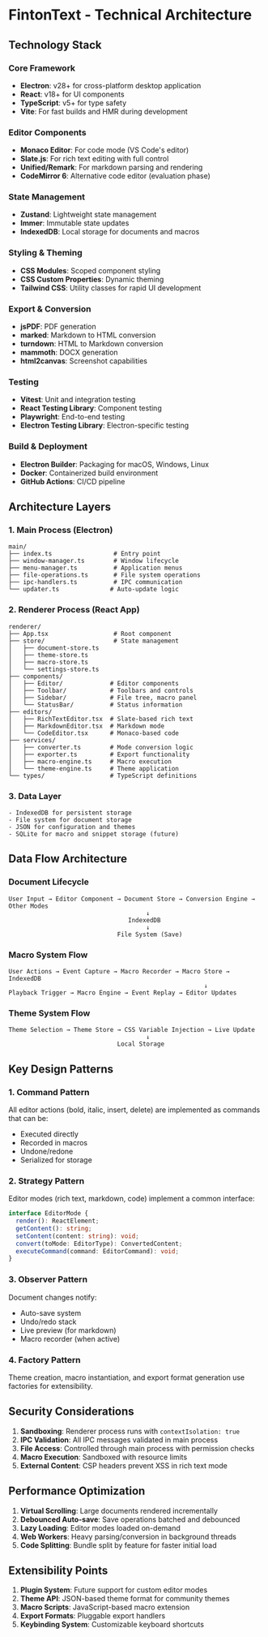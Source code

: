 # FintonText - Technical Architecture

## Technology Stack

### Core Framework
- **Electron**: v28+ for cross-platform desktop application
- **React**: v18+ for UI components
- **TypeScript**: v5+ for type safety
- **Vite**: For fast builds and HMR during development

### Editor Components
- **Monaco Editor**: For code mode (VS Code's editor)
- **Slate.js**: For rich text editing with full control
- **Unified/Remark**: For markdown parsing and rendering
- **CodeMirror 6**: Alternative code editor (evaluation phase)

### State Management
- **Zustand**: Lightweight state management
- **Immer**: Immutable state updates
- **IndexedDB**: Local storage for documents and macros

### Styling & Theming
- **CSS Modules**: Scoped component styling
- **CSS Custom Properties**: Dynamic theming
- **Tailwind CSS**: Utility classes for rapid UI development

### Export & Conversion
- **jsPDF**: PDF generation
- **marked**: Markdown to HTML conversion
- **turndown**: HTML to Markdown conversion
- **mammoth**: DOCX generation
- **html2canvas**: Screenshot capabilities

### Testing
- **Vitest**: Unit and integration testing
- **React Testing Library**: Component testing
- **Playwright**: End-to-end testing
- **Electron Testing Library**: Electron-specific testing

### Build & Deployment
- **Electron Builder**: Packaging for macOS, Windows, Linux
- **Docker**: Containerized build environment
- **GitHub Actions**: CI/CD pipeline

## Architecture Layers

### 1. Main Process (Electron)
```
main/
├── index.ts                 # Entry point
├── window-manager.ts        # Window lifecycle
├── menu-manager.ts          # Application menus
├── file-operations.ts       # File system operations
├── ipc-handlers.ts          # IPC communication
└── updater.ts              # Auto-update logic
```

### 2. Renderer Process (React App)
```
renderer/
├── App.tsx                  # Root component
├── store/                   # State management
│   ├── document-store.ts
│   ├── theme-store.ts
│   ├── macro-store.ts
│   └── settings-store.ts
├── components/
│   ├── Editor/             # Editor components
│   ├── Toolbar/            # Toolbars and controls
│   ├── Sidebar/            # File tree, macro panel
│   └── StatusBar/          # Status information
├── editors/
│   ├── RichTextEditor.tsx  # Slate-based rich text
│   ├── MarkdownEditor.tsx  # Markdown mode
│   └── CodeEditor.tsx      # Monaco-based code
├── services/
│   ├── converter.ts        # Mode conversion logic
│   ├── exporter.ts         # Export functionality
│   ├── macro-engine.ts     # Macro execution
│   └── theme-engine.ts     # Theme application
└── types/                  # TypeScript definitions
```

### 3. Data Layer
```
- IndexedDB for persistent storage
- File system for document storage
- JSON for configuration and themes
- SQLite for macro and snippet storage (future)
```

## Data Flow Architecture

### Document Lifecycle
```
User Input → Editor Component → Document Store → Conversion Engine → Other Modes
                                      ↓
                                 IndexedDB
                                      ↓
                              File System (Save)
```

### Macro System Flow
```
User Actions → Event Capture → Macro Recorder → Macro Store → IndexedDB
                                                      ↓
Playback Trigger → Macro Engine → Event Replay → Editor Updates
```

### Theme System Flow
```
Theme Selection → Theme Store → CSS Variable Injection → Live Update
                                      ↓
                              Local Storage
```

## Key Design Patterns

### 1. Command Pattern
All editor actions (bold, italic, insert, delete) are implemented as commands that can be:
- Executed directly
- Recorded in macros
- Undone/redone
- Serialized for storage

### 2. Strategy Pattern
Editor modes (rich text, markdown, code) implement a common interface:
```typescript
interface EditorMode {
  render(): ReactElement;
  getContent(): string;
  setContent(content: string): void;
  convert(toMode: EditorType): ConvertedContent;
  executeCommand(command: EditorCommand): void;
}
```

### 3. Observer Pattern
Document changes notify:
- Auto-save system
- Undo/redo stack
- Live preview (for markdown)
- Macro recorder (when active)

### 4. Factory Pattern
Theme creation, macro instantiation, and export format generation use factories for extensibility.

## Security Considerations

1. **Sandboxing**: Renderer process runs with `contextIsolation: true`
2. **IPC Validation**: All IPC messages validated in main process
3. **File Access**: Controlled through main process with permission checks
4. **Macro Execution**: Sandboxed with resource limits
5. **External Content**: CSP headers prevent XSS in rich text mode

## Performance Optimization

1. **Virtual Scrolling**: Large documents rendered incrementally
2. **Debounced Auto-save**: Save operations batched and debounced
3. **Lazy Loading**: Editor modes loaded on-demand
4. **Web Workers**: Heavy parsing/conversion in background threads
5. **Code Splitting**: Bundle split by feature for faster initial load

## Extensibility Points

1. **Plugin System**: Future support for custom editor modes
2. **Theme API**: JSON-based theme format for community themes
3. **Macro Scripts**: JavaScript-based macro extension
4. **Export Formats**: Pluggable export handlers
5. **Keybinding System**: Customizable keyboard shortcuts

